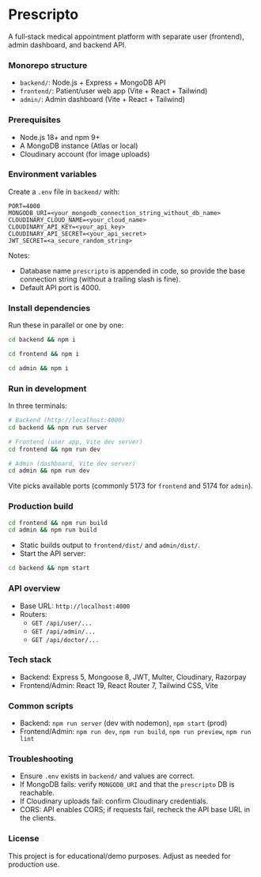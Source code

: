 # Prescripto

A full‑stack medical appointment platform with separate user (frontend), admin dashboard, and backend API.

### Monorepo structure
- `backend/`: Node.js + Express + MongoDB API
- `frontend/`: Patient/user web app (Vite + React + Tailwind)
- `admin/`: Admin dashboard (Vite + React + Tailwind)

### Prerequisites
- Node.js 18+ and npm 9+
- A MongoDB instance (Atlas or local)
- Cloudinary account (for image uploads)

### Environment variables
Create a `.env` file in `backend/` with:
```
PORT=4000
MONGODB_URI=<your_mongodb_connection_string_without_db_name>
CLOUDINARY_CLOUD_NAME=<your_cloud_name>
CLOUDINARY_API_KEY=<your_api_key>
CLOUDINARY_API_SECRET=<your_api_secret>
JWT_SECRET=<a_secure_random_string>
```
Notes:
- Database name `prescripto` is appended in code, so provide the base connection string (without a trailing slash is fine).
- Default API port is 4000.

### Install dependencies
Run these in parallel or one by one:
```bash
cd backend && npm i
```
```bash
cd frontend && npm i
```
```bash
cd admin && npm i
```

### Run in development
In three terminals:
```bash
# Backend (http://localhost:4000)
cd backend && npm run server
```
```bash
# Frontend (user app, Vite dev server)
cd frontend && npm run dev
```
```bash
# Admin (dashboard, Vite dev server)
cd admin && npm run dev
```
Vite picks available ports (commonly 5173 for `frontend` and 5174 for `admin`).

### Production build
```bash
cd frontend && npm run build
cd admin && npm run build
```
- Static builds output to `frontend/dist/` and `admin/dist/`.
- Start the API server:
```bash
cd backend && npm start
```

### API overview
- Base URL: `http://localhost:4000`
- Routers:
  - `GET /api/user/...`
  - `GET /api/admin/...`
  - `GET /api/doctor/...`

### Tech stack
- Backend: Express 5, Mongoose 8, JWT, Multer, Cloudinary, Razorpay
- Frontend/Admin: React 19, React Router 7, Tailwind CSS, Vite

### Common scripts
- Backend: `npm run server` (dev with nodemon), `npm start` (prod)
- Frontend/Admin: `npm run dev`, `npm run build`, `npm run preview`, `npm run lint`

### Troubleshooting
- Ensure `.env` exists in `backend/` and values are correct.
- If MongoDB fails: verify `MONGODB_URI` and that the `prescripto` DB is reachable.
- If Cloudinary uploads fail: confirm Cloudinary credentials.
- CORS: API enables CORS; if requests fail, recheck the API base URL in the clients.

### License
This project is for educational/demo purposes. Adjust as needed for production use. 